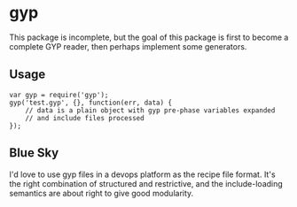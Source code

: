 gyp
===

This package is incomplete, but the goal of this package is first to become a
complete GYP reader, then perhaps implement some generators.

Usage
-----

    var gyp = require('gyp');
    gyp('test.gyp', {}, function(err, data) {
        // data is a plain object with gyp pre-phase variables expanded
        // and include files processed
    });

Blue Sky
--------

I'd love to use gyp files in a devops platform as the recipe file format. It's
the right combination of structured and restrictive, and the include-loading
semantics are about right to give good modularity.

